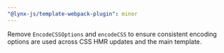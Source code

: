 ```yaml
---
"@lynx-js/template-webpack-plugin": minor
---
```


Remove `EncodeCSSOptions` and `encodeCSS` to ensure consistent encoding options are used across CSS HMR updates and the main template.
